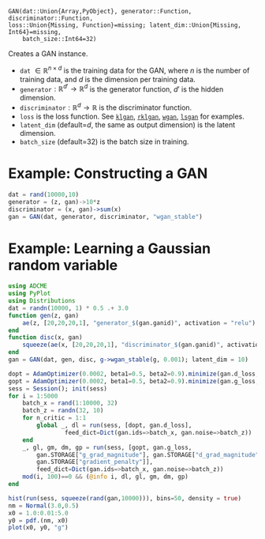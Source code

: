 ```
GAN(dat::Union{Array,PyObject}, generator::Function, discriminator::Function,
loss::Union{Missing, Function}=missing; latent_dim::Union{Missing, Int64}=missing,
    batch_size::Int64=32)
```

Creates a GAN instance. 

  * `dat` $\in \mathbb{R}^{n\times d}$ is the training data for the GAN, where $n$ is the number of training data, and $d$ is the dimension per training data.
  * `generator`$:\mathbb{R}^{d'} \rightarrow \mathbb{R}^d$ is the generator function, $d'$ is the hidden dimension.
  * `discriminator`$:\mathbb{R}^{d} \rightarrow \mathbb{R}$ is the discriminator function.
  * `loss` is the loss function. See [`klgan`](@ref), [`rklgan`](@ref), [`wgan`](@ref), [`lsgan`](@ref) for examples.
  * `latent_dim` (default=$d$, the same as output dimension) is the latent dimension.
  * `batch_size` (default=32) is the batch size in training.

# Example: Constructing a GAN

```julia
dat = rand(10000,10)
generator = (z, gan)->10*z
discriminator = (x, gan)->sum(x)
gan = GAN(dat, generator, discriminator, "wgan_stable")
```

# Example: Learning a Gaussian random variable

```julia
using ADCME 
using PyPlot
using Distributions
dat = randn(10000, 1) * 0.5 .+ 3.0
function gen(z, gan)
    ae(z, [20,20,20,1], "generator_$(gan.ganid)", activation = "relu")
end
function disc(x, gan)
    squeeze(ae(x, [20,20,20,1], "discriminator_$(gan.ganid)", activation = "relu"))
end
gan = GAN(dat, gen, disc, g->wgan_stable(g, 0.001); latent_dim = 10)

dopt = AdamOptimizer(0.0002, beta1=0.5, beta2=0.9).minimize(gan.d_loss, var_list=gan.d_vars)
gopt = AdamOptimizer(0.0002, beta1=0.5, beta2=0.9).minimize(gan.g_loss, var_list=gan.g_vars)
sess = Session(); init(sess)
for i = 1:5000
    batch_x = rand(1:10000, 32)
    batch_z = randn(32, 10)
    for n_critic = 1:1
        global _, dl = run(sess, [dopt, gan.d_loss], 
                feed_dict=Dict(gan.ids=>batch_x, gan.noise=>batch_z))
    end
    _, gl, gm, dm, gp = run(sess, [gopt, gan.g_loss, 
        gan.STORAGE["g_grad_magnitude"], gan.STORAGE["d_grad_magnitude"], 
        gan.STORAGE["gradient_penalty"]],
        feed_dict=Dict(gan.ids=>batch_x, gan.noise=>batch_z))
    mod(i, 100)==0 && (@info i, dl, gl, gm, dm, gp)
end

hist(run(sess, squeeze(rand(gan,10000))), bins=50, density = true)
nm = Normal(3.0,0.5)
x0 = 1.0:0.01:5.0
y0 = pdf.(nm, x0)
plot(x0, y0, "g")
```
